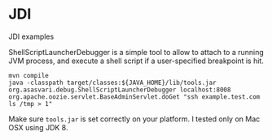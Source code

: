 # JDI
JDI examples

ShellScriptLauncherDebugger is a simple tool to allow to attach to a running JVM process, and execute a shell script if a user-specified breakpoint is hit.
```
mvn compile
java -classpath target/classes:${JAVA_HOME}/lib/tools.jar org.asasvari.debug.ShellScriptLauncherDebugger localhost:8008 org.apache.oozie.servlet.BaseAdminServlet.doGet "ssh example.test.com ls /tmp > 1"
```

Make sure ``tools.jar`` is set correctly on your platform. I tested only on Mac OSX using JDK 8. 
